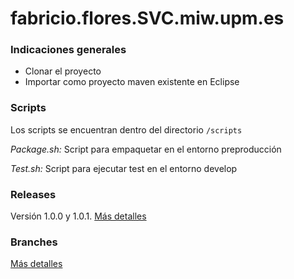 # fabricio.flores.SVC.miw.upm.es

### Indicaciones generales

- Clonar el proyecto
- Importar como proyecto maven existente en Eclipse

### Scripts

Los scripts se encuentran dentro del directorio `/scripts`

*Package.sh:* Script para empaquetar en el entorno preproducción

*Test.sh:* Script para ejecutar test en el entorno develop

### Releases

Versión 1.0.0 y 1.0.1. [Más detalles](../../releases)

### Branches

[Más detalles](../../branches/all)
